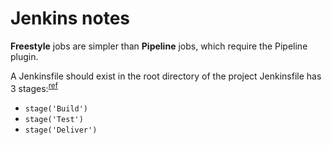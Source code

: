# Jenkins notes
**Freestyle** jobs are simpler than **Pipeline** jobs, which require the Pipeline plugin.


A Jenkinsfile should exist in the root directory of the project
Jenkinsfile has 3 stages:<sup>[ref](https://youtu.be/kW_bADC2fFM?t=330)</sup>
- `stage('Build')`
- `stage('Test')`
- `stage('Deliver')`

